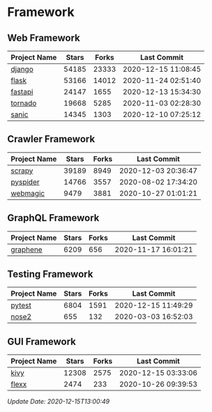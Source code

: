 # Framework

## Web Framework
| Project Name | Stars | Forks | Last Commit |
| ------------ | ----- | ----- | ----------- |
| [django](https://github.com/django/django) | 54185 | 23333 | 2020-12-15 11:08:45 |
| [flask](https://github.com/pallets/flask) | 53166 | 14012 | 2020-11-24 02:51:40 |
| [fastapi](https://github.com/tiangolo/fastapi) | 24147 | 1655 | 2020-12-13 15:34:30 |
| [tornado](https://github.com/tornadoweb/tornado) | 19668 | 5285 | 2020-11-03 02:28:30 |
| [sanic](https://github.com/huge-success/sanic) | 14345 | 1303 | 2020-12-10 07:25:12 |

## Crawler Framework
| Project Name | Stars | Forks | Last Commit |
| ------------ | ----- | ----- | ----------- |
| [scrapy](https://github.com/scrapy/scrapy) | 39189 | 8949 | 2020-12-03 20:36:47 |
| [pyspider](https://github.com/binux/pyspider) | 14766 | 3557 | 2020-08-02 17:34:20 |
| [webmagic](https://github.com/code4craft/webmagic) | 9479 | 3881 | 2020-10-27 01:01:21 |

## GraphQL Framework
| Project Name | Stars | Forks | Last Commit |
| ------------ | ----- | ----- | ----------- |
| [graphene](https://github.com/graphql-python/graphene) | 6209 | 656 | 2020-11-17 16:01:21 |

## Testing Framework
| Project Name | Stars | Forks | Last Commit |
| ------------ | ----- | ----- | ----------- |
| [pytest](https://github.com/pytest-dev/pytest) | 6804 | 1591 | 2020-12-15 11:49:29 |
| [nose2](https://github.com/nose-devs/nose2) | 655 | 132 | 2020-03-03 16:52:03 |

## GUI Framework
| Project Name | Stars | Forks | Last Commit |
| ------------ | ----- | ----- | ----------- |
| [kivy](https://github.com/kivy/kivy) | 12308 | 2575 | 2020-12-15 03:33:06 |
| [flexx](https://github.com/flexxui/flexx) | 2474 | 233 | 2020-10-26 09:39:53 |

*Update Date: 2020-12-15T13:00:49*
